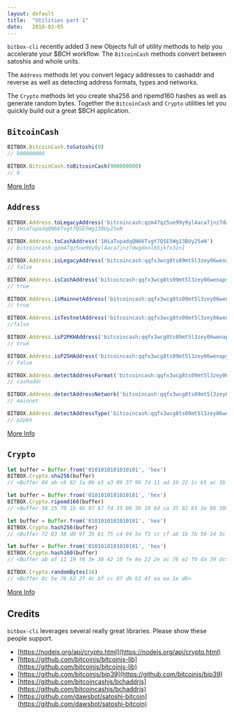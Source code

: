 ```yaml
---
layout: default
title:  "Utilities part 1"
date:   2018-03-05
---
```


`bitbox-cli` recently added 3 new Objects full of utility methods to help you accelerate your $BCH workflow. The <code>BitcoinCash</code> methods convert between satoshis and whole units.

The <code>Address</code> methods let you convert legacy addresses to cashaddr and reverse as well as detecting address formats, types and networks.

The <code>Crypto</code> methods let you create sha256 and ripemd160 hashes as well as generate random bytes. Together the <code>BitcoinCash</code> and <code>Crypto</code> utilities let you quickly build out a great $BCH application.

## <code>BitcoinCash</code>

```js
BITBOX.BitcoinCash.toSatoshi(9)
// 900000000

BITBOX.BitcoinCash.toBitcoinCash(900000000)
// 9
```

[More Info](https://www.bitbox.earth/bitboxcli/bitcoincash)

## <code>Address</code>

```js
BITBOX.Address.toLegacyAddress('bitcoincash:qzm47qz5ue99y9yl4aca7jnz7dwgdenl85jkfx3znl')
// 1HiaTupadqQN66Tvgt7QSE5Wg13BUy25eN

BITBOX.Address.toCashAddress('1HiaTupadqQN66Tvgt7QSE5Wg13BUy25eN')
// bitcoincash:qzm47qz5ue99y9yl4aca7jnz7dwgdenl85jkfx3znl

BITBOX.Address.isLegacyAddress('bitcoincash:qqfx3wcg8ts09mt5l3zey06wenapyfqq2qrcyj5x0s')
// false

BITBOX.Address.isCashAddress('bitcoincash:qqfx3wcg8ts09mt5l3zey06wenapyfqq2qrcyj5x0s')
// true

BITBOX.Address.isMainnetAddress('bitcoincash:qqfx3wcg8ts09mt5l3zey06wenapyfqq2qrcyj5x0s')
// true

BITBOX.Address.isTestnetAddress('bitcoincash:qqfx3wcg8ts09mt5l3zey06wenapyfqq2qrcyj5x0s')
//false

BITBOX.Address.isP2PKHAddress('bitcoincash:qqfx3wcg8ts09mt5l3zey06wenapyfqq2qrcyj5x0s')
// true

BITBOX.Address.isP2SHAddress('bitcoincash:qqfx3wcg8ts09mt5l3zey06wenapyfqq2qrcyj5x0s')
// false

BITBOX.Address.detectAddressFormat('bitcoincash:qqfx3wcg8ts09mt5l3zey06wenapyfqq2qrcyj5x0s')
// cashaddr

BITBOX.Address.detectAddressNetwork('bitcoincash:qqfx3wcg8ts09mt5l3zey06wenapyfqq2qrcyj5x0s')
// mainnet

BITBOX.Address.detectAddressType('bitcoincash:qqfx3wcg8ts09mt5l3zey06wenapyfqq2qrcyj5x0s');
// p2pkh
```

[More Info](https://www.bitbox.earth/bitboxcli/address)

## <code>Crypto</code>

```js
let buffer = Buffer.from('0101010101010101', 'hex')
BITBOX.Crypto.sha256(buffer)
// <Buffer 04 ab c8 82 1a 06 e5 a3 09 37 96 7d 11 ad 10 22 1c b5 ac 3b 52 73 e4 34 f1 28 4e e8 71 29 a0 61>

let buffer = Buffer.from('0101010101010101', 'hex')
BITBOX.Crypto.ripemd160(buffer)
// <Buffer 58 25 70 1b 4b 97 67 fd 35 06 3b 28 6d ca 35 82 85 3e 06 30>

let buffer = Buffer.from('0101010101010101', 'hex')
BITBOX.Crypto.hash256(buffer)
// <Buffer 72 83 38 d9 9f 35 61 75 c4 94 5e f5 cc cf a6 1b 7b 56 14 3c bb f4 26 dd d0 e0 fc 7c fe 8c 3c 23>

let buffer = Buffer.from('0101010101010101', 'hex')
BITBOX.Crypto.hash160(buffer)
// <Buffer ab af 11 19 f8 3e 38 42 10 fe 8e 22 2e ac 76 e2 f0 da 39 dc>

BITBOX.Crypto.randomBytes(16)
// <Buffer 8c 5e 76 62 2f 4c bf cc 07 db b2 4f ea ea 1e d6>
```

[More Info](https://www.bitbox.earth/bitboxcli/crypto)

## Credits

`bitbox-cli` leverages several really great libraries. Please show these people support.

* [https://nodejs.org/api/crypto.html](https://nodejs.org/api/crypto.html)
* [https://github.com/bitcoinjs/bitcoinjs-lib](https://github.com/bitcoinjs/bitcoinjs-lib)
* [https://github.com/bitcoinjs/bip39](https://github.com/bitcoinjs/bip39)
* [https://github.com/bitcoincashjs/bchaddrjs](https://github.com/bitcoincashjs/bchaddrjs)
* [https://github.com/dawsbot/satoshi-bitcoin](https://github.com/dawsbot/satoshi-bitcoin)
